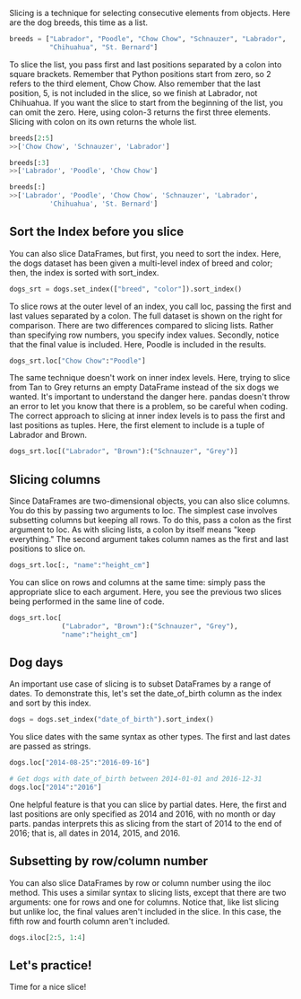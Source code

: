 Slicing is a technique for selecting consecutive elements from objects. Here are the dog breeds, this time as a list. 
```Python
breeds = ["Labrador", "Poodle", "Chow Chow", "Schnauzer", "Labrador",
		  "Chihuahua", "St. Bernard"]
```
To slice the list, you pass first and last positions separated by a colon into square brackets. Remember that Python positions start from zero, so 2 refers to the third element, Chow Chow. Also remember that the last position, 5, is not included in the slice, so we finish at Labrador, not Chihuahua. If you want the slice to start from the beginning of the list, you can omit the zero. Here, using colon-3 returns the first three elements. Slicing with colon on its own returns the whole list.
```Python
breeds[2:5]
>>['Chow Chow', 'Schnauzer', 'Labrador']

breeds[:3]
>>['Labrador', 'Poodle', 'Chow Chow']

breeds[:]
>>['Labrador', 'Poodle', 'Chow Chow', 'Schnauzer', 'Labrador',
		  'Chihuahua', 'St. Bernard']
```
## Sort the Index before you slice
You can also slice DataFrames, but first, you need to sort the index. Here, the dogs dataset has been given a multi-level index of breed and color; then, the index is sorted with sort_index.
```Python
dogs_srt = dogs.set_index(["breed", "color"]).sort_index()
```
To slice rows at the outer level of an index, you call loc, passing the first and last values separated by a colon. The full dataset is shown on the right for comparison. There are two differences compared to slicing lists. Rather than specifying row numbers, you specify index values. Secondly, notice that the final value is included. Here, Poodle is included in the results.
```Python
dogs_srt.loc["Chow Chow":"Poodle"]
```

The same technique doesn't work on inner index levels. Here, trying to slice from Tan to Grey returns an empty DataFrame instead of the six dogs we wanted. It's important to understand the danger here. pandas doesn't throw an error to let you know that there is a problem, so be careful when coding. The correct approach to slicing at inner index levels is to pass the first and last positions as tuples. Here, the first element to include is a tuple of Labrador and Brown.
```Python
dogs_srt.loc[("Labrador", "Brown"):("Schnauzer", "Grey")]
```
## Slicing columns
Since DataFrames are two-dimensional objects, you can also slice columns. You do this by passing two arguments to loc. The simplest case involves subsetting columns but keeping all rows. To do this, pass a colon as the first argument to loc. As with slicing lists, a colon by itself means "keep everything." The second argument takes column names as the first and last positions to slice on.
```Python
dogs_srt.loc[:, "name":"height_cm"]
```

You can slice on rows and columns at the same time: simply pass the appropriate slice to each argument. Here, you see the previous two slices being performed in the same line of code.
```Python
dogs_srt.loc[
		     ("Labrador", "Brown"):("Schnauzer", "Grey"),
		     "name":"height_cm"]
```
## Dog days
An important use case of slicing is to subset DataFrames by a range of dates. To demonstrate this, let's set the date_of_birth column as the index and sort by this index.
```Python
dogs = dogs.set_index("date_of_birth").sort_index()
```
You slice dates with the same syntax as other types. The first and last dates are passed as strings.
```Python
dogs.loc["2014-08-25":"2016-09-16"]

# Get dogs with date_of_birth between 2014-01-01 and 2016-12-31
dogs.loc["2014":"2016"]
```
One helpful feature is that you can slice by partial dates. Here, the first and last positions are only specified as 2014 and 2016, with no month or day parts. pandas interprets this as slicing from the start of 2014 to the end of 2016; that is, all dates in 2014, 2015, and 2016.
## Subsetting by row/column number
You can also slice DataFrames by row or column number using the iloc method. This uses a similar syntax to slicing lists, except that there are two arguments: one for rows and one for columns. Notice that, like list slicing but unlike loc, the final values aren't included in the slice. In this case, the fifth row and fourth column aren't included.
```Python
dogs.iloc[2:5, 1:4]
```
## Let's practice!
Time for a nice slice!

